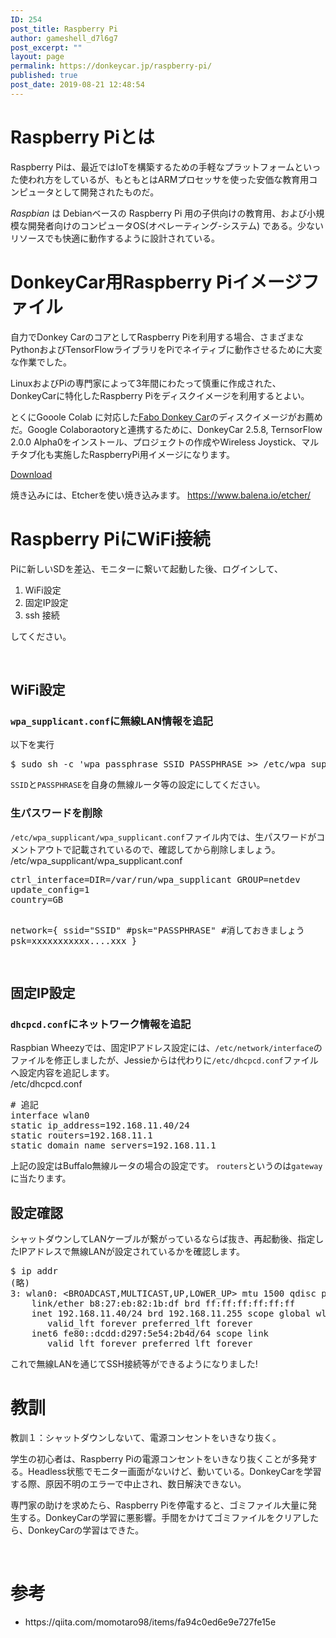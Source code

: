 ```yaml
---
ID: 254
post_title: Raspberry Pi
author: gameshell_d7l6g7
post_excerpt: ""
layout: page
permalink: https://donkeycar.jp/raspberry-pi/
published: true
post_date: 2019-08-21 12:48:54
---
```

<h1>Raspberry Piとは</h1>
Raspberry Piは、最近ではIoTを構築するための手軽なプラットフォームといった使われ方をしているが、もともとはARMプロセッサを使った安価な教育用コンピュータとして開発されたものだ。

<em>Raspbian</em> は Debianベースの Raspberry Pi 用の子供向けの教育用、および小規模な開発者向けのコンピュータOS(オペレーティング-システム) である。少ないリソースでも快適に動作するように設計されている。
<h1>DonkeyCar用Raspberry Piイメージファイル</h1>
自力でDonkey CarのコアとしてRaspberry Piを利用する場合、さまざまなPythonおよびTensorFlowライブラリをPiでネイティブに動作させるために大変な作業でした。

LinuxおよびPiの専門家によって3年間にわたって慎重に作成された、DonkeyCarに特化したRaspberry Piをディスクイメージを利用するとよい。

とくにGooole Colab に対応した<a href="https://donkeycar.jp/fabo-donkey-car/">Fabo Donkey Car</a>のディスクイメージがお薦めだ。Google Colaboraotoryと連携するために、DonkeyCar 2.5.8, TernsorFlow 2.0.0 Alpha0をインストール、プロジェクトの作成やWireless Joystick、マルチタブ化も実施したRaspberryPi用イメージになります。

<a href="https://drive.google.com/open?id=1i7_qAR-i-pqW47MtnTXW08zxKMfCSH8x">Download</a>

焼き込みには、Etcherを使い焼き込みます。 <a href="https://www.balena.io/etcher/">https://www.balena.io/etcher/</a>
<h1>Raspberry PiにWiFi接続</h1>
Piに新しいSDを差込、モニターに繋いて起動した後、ログインして、
<ol>
 	<li>WiFi設定</li>
 	<li>固定IP設定</li>
 	<li>ssh 接続</li>
</ol>
してください。

&nbsp;
<h2>WiFi設定</h2>
<h3><code>wpa_supplicant.conf</code>に無線LAN情報を追記</h3>
以下を実行
<div class="code-frame" data-lang="text">
<div class="highlight">
<pre>$ sudo sh -c 'wpa_passphrase SSID PASSPHRASE &gt;&gt; /etc/wpa_supplicant/wpa_supplicant.conf'
</pre>
</div>
</div>
<code>SSID</code>と<code>PASSPHRASE</code>を自身の無線ルータ等の設定にしてください。
<h3><span id="生パスワードを削除" class="fragment"></span>生パスワードを削除</h3>
<code>/etc/wpa_supplicant/wpa_supplicant.conf</code>ファイル内では、生パスワードがコメントアウトで記載されているので、確認してから削除しましょう。
<div class="code-frame" data-lang="text">
<div class="code-lang"><span class="bold">/etc/wpa_supplicant/wpa_supplicant.conf</span></div>
<div class="highlight">
<pre>ctrl_interface=DIR=/var/run/wpa_supplicant GROUP=netdev
update_config=1
country=GB

network={
        ssid="SSID"
        #psk="PASSPHRASE" #消しておきましょう
        psk=xxxxxxxxxxx....xxx
}

</pre>
</div>
</div>
<h2>固定IP設定</h2>
<h3><code>dhcpcd.conf</code>にネットワーク情報を追記</h3>
Raspbian Wheezyでは、固定IPアドレス設定には、<code>/etc/network/interface</code>のファイルを修正しましたが、Jessieからは代わりに<code>/etc/dhcpcd.conf</code>ファイルへ設定内容を追記します。
<div class="code-frame" data-lang="text">
<div class="code-lang"><span class="bold">/etc/dhcpcd.conf</span></div>
<div class="highlight">
<pre># 追記
interface wlan0
static ip_address=192.168.11.40/24
static routers=192.168.11.1
static domain_name_servers=192.168.11.1
</pre>
</div>
</div>
上記の設定はBuffalo無線ルータの場合の設定です。
<code>routers</code>というのは<code>gateway</code>に当たります。
<h2><span id="設定確認" class="fragment"></span>設定確認</h2>
シャットダウンしてLANケーブルが繋がっているならば抜き、再起動後、指定したIPアドレスで無線LANが設定されているかを確認します。
<div class="code-frame" data-lang="text">
<div class="highlight">
<pre>$ ip addr
(略)
3: wlan0: &lt;BROADCAST,MULTICAST,UP,LOWER_UP&gt; mtu 1500 qdisc pfifo_fast state UP group default qlen 1000
    link/ether b8:27:eb:82:1b:df brd ff:ff:ff:ff:ff:ff
    inet 192.168.11.40/24 brd 192.168.11.255 scope global wlan0
       valid_lft forever preferred_lft forever
    inet6 fe80::dcdd:d297:5e54:2b4d/64 scope link
       valid_lft forever preferred_lft forever
</pre>
</div>
</div>
これで無線LANを通じてSSH接続等ができるようになりました!
<h1>教訓</h1>
教訓１：シャットダウンしないて、電源コンセントをいきなり抜く<span class="a-size-base review-text review-text-content" data-hook="review-body"><span class="">。</span></span>

学生の初心者は、Raspberry Piの電源コンセントをいきなり抜くことが多発する。Headless状態でモニター画面がないけど、動いている。DonkeyCarを学習する際、原因不明のエラーで中止され、数日解決できない。

専門家の助けを求めたら、Raspberry Piを停電すると、ゴミファイル大量に発生する。DonkeyCarの学習に悪影響。手間をかけてゴミファイルをクリアしたら、DonkeyCarの学習はできた。

&nbsp;
<h1>参考</h1>
<ul>
 	<li>https://qiita.com/momotaro98/items/fa94c0ed6e9e727fe15e</li>
</ul>
